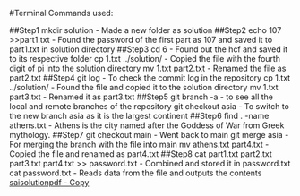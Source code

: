 #Terminal Commands used:

##Step1
mkdir solution - Made a new folder as solution
##Step2
echo 107 >>part1.txt - Found the password of the first part as 107 and saved it to part1.txt in solution directory
##Step3
cd 6 - Found out the hcf and saved it to its respective folder
cp 1.txt ../solution/ - Copied the file with the fourth digit of pi into the solution directory
mv 1.txt part2.txt - Renamed the file as part2.txt
##Step4
git log - To check the commit log in the repository
cp 1.txt ../solution/ - Found the file and copied it to the solution directory
mv 1.txt part3.txt - Renamed it as part3.txt
##Step5
git branch -a - to see all the local and remote branches of the repository
git checkout asia - To switch to the new branch asia as it is the largest continent
##Step6
find . -name athens.txt - Athens is the city named after the Goddess of War from Greek mythology.
##Step7
git checkout main - Went back to main
git merge asia - For merging the branch with the file into main
mv athens.txt part4.txt - Copied the file and renamed as part4.txt
##Step8
cat part1.txt part2.txt part3.txt part4.txt >> password.txt - Combined and stored it in password.txt
cat password.txt -  Reads data from the file and outputs the contents
[saisolutionpdf - Copy](https://user-images.githubusercontent.com/116486234/201376925-5e71b8f8-6fb2-4f0e-a575-4c17667b06cf.png)

